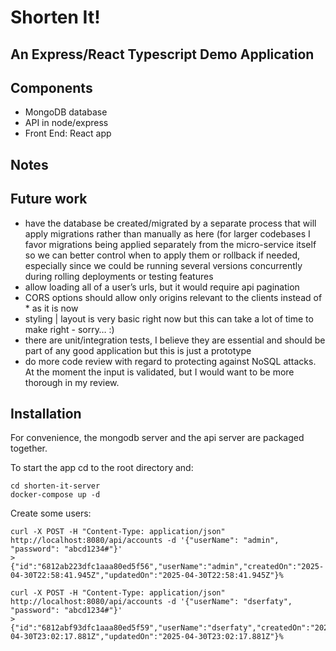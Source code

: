 # Shorten It!
## An Express/React Typescript Demo Application
 
## Components
- MongoDB database
- API in node/express
- Front End: React app

## Notes

## Future work
- have the database be created/migrated by a separate process that will apply migrations rather than manually as here (for larger codebases I favor migrations being applied separately from the micro-service itself so we can better control when to apply them or rollback if needed, especially since we could be running several versions concurrently during rolling deployments or testing features
- allow loading all of a user’s urls, but it would require api pagination
- CORS options should allow only origins relevant to the clients instead of * as it is now
- styling | layout is very basic right now but this can take a lot of time to make right - sorry… :)
- there are unit/integration tests, I believe they are essential and should be part of any good application but this is just a prototype 
- do more code review with regard to protecting against NoSQL attacks. At the moment the input is validated, but I would want to be more thorough in my review. 

## Installation
For convenience, the mongodb server and the api server are packaged together.

To start the app cd to the root directory and:

```
cd shorten-it-server
docker-compose up -d
```

Create some users:
```
curl -X POST -H "Content-Type: application/json" http://localhost:8080/api/accounts -d '{"userName": "admin", "password": "abcd1234#"}'
> {"id":"6812ab223dfc1aaa80ed5f56","userName":"admin","createdOn":"2025-04-30T22:58:41.945Z","updatedOn":"2025-04-30T22:58:41.945Z"}%

curl -X POST -H "Content-Type: application/json" http://localhost:8080/api/accounts -d '{"userName": "dserfaty", "password": "abcd1234#"}'
> {"id":"6812abf93dfc1aaa80ed5f59","userName":"dserfaty","createdOn":"2025-04-30T23:02:17.881Z","updatedOn":"2025-04-30T23:02:17.881Z"}%
```


